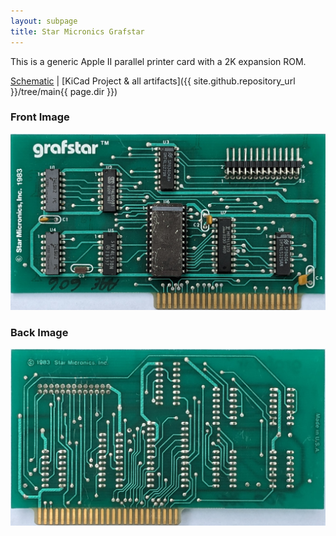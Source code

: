 ```yaml
---
layout: subpage
title: Star Micronics Grafstar
---
```

This is a generic Apple II parallel printer card with a 2K expansion ROM.

[Schematic](Schematic.pdf) | [KiCad Project & all artifacts]({{ site.github.repository_url }}/tree/main{{ page.dir }})

### Front Image

![front](front.jpg)

### Back Image

![back](back.jpg)
